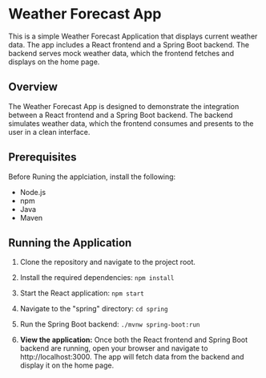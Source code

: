 # Weather Forecast App

This is a simple Weather Forecast Application that displays current weather data. The app includes a React frontend and a Spring Boot backend. The backend serves mock weather data, which the frontend fetches and displays on the home page.

## Overview

The Weather Forecast App is designed to demonstrate the integration between a React frontend and a Spring Boot backend. The backend simulates weather data, which the frontend consumes and presents to the user in a clean interface.

## Prerequisites
Before Runing the applciation, install the following:
- Node.js
- npm
- Java
- Maven

## Running the Application

1. Clone the repository and navigate to the project root.

2. Install the required dependencies: `npm install` 

3. Start the React application: `npm start`

4. Navigate to the "spring" directory: `cd spring`

5. Run the Spring Boot backend: `./mvnw spring-boot:run`

6. **View the application:** Once both the React frontend and Spring Boot backend are running, open your browser and navigate to http://localhost:3000. The app will fetch data from the backend and display it on the home page.
